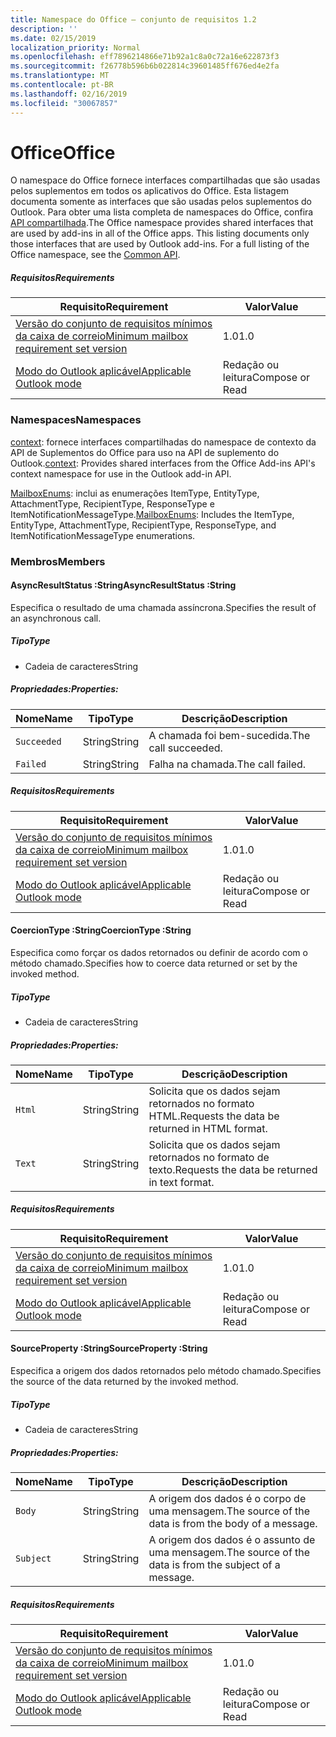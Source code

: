 ```yaml
---
title: Namespace do Office – conjunto de requisitos 1.2
description: ''
ms.date: 02/15/2019
localization_priority: Normal
ms.openlocfilehash: eff7896214866e71b92a1c8a0c72a16e622873f3
ms.sourcegitcommit: f26778b596b6b022814c39601485ff676ed4e2fa
ms.translationtype: MT
ms.contentlocale: pt-BR
ms.lasthandoff: 02/16/2019
ms.locfileid: "30067857"
---
```

# <a name="office"></a><span data-ttu-id="5e1c2-102">Office</span><span class="sxs-lookup"><span data-stu-id="5e1c2-102">Office</span></span>

<span data-ttu-id="5e1c2-p101">O namespace do Office fornece interfaces compartilhadas que são usadas pelos suplementos em todos os aplicativos do Office. Esta listagem documenta somente as interfaces que são usadas pelos suplementos do Outlook. Para obter uma lista completa de namespaces do Office, confira [API compartilhada](/javascript/api/office).</span><span class="sxs-lookup"><span data-stu-id="5e1c2-p101">The Office namespace provides shared interfaces that are used by add-ins in all of the Office apps. This listing documents only those interfaces that are used by Outlook add-ins. For a full listing of the Office namespace, see the [Common API](/javascript/api/office).</span></span>

##### <a name="requirements"></a><span data-ttu-id="5e1c2-105">Requisitos</span><span class="sxs-lookup"><span data-stu-id="5e1c2-105">Requirements</span></span>

|<span data-ttu-id="5e1c2-106">Requisito</span><span class="sxs-lookup"><span data-stu-id="5e1c2-106">Requirement</span></span>| <span data-ttu-id="5e1c2-107">Valor</span><span class="sxs-lookup"><span data-stu-id="5e1c2-107">Value</span></span>|
|---|---|
|[<span data-ttu-id="5e1c2-108">Versão do conjunto de requisitos mínimos da caixa de correio</span><span class="sxs-lookup"><span data-stu-id="5e1c2-108">Minimum mailbox requirement set version</span></span>](/office/dev/add-ins/reference/requirement-sets/outlook-api-requirement-sets)| <span data-ttu-id="5e1c2-109">1.0</span><span class="sxs-lookup"><span data-stu-id="5e1c2-109">1.0</span></span>|
|[<span data-ttu-id="5e1c2-110">Modo do Outlook aplicável</span><span class="sxs-lookup"><span data-stu-id="5e1c2-110">Applicable Outlook mode</span></span>](https://docs.microsoft.com/outlook/add-ins/#extension-points)| <span data-ttu-id="5e1c2-111">Redação ou leitura</span><span class="sxs-lookup"><span data-stu-id="5e1c2-111">Compose or Read</span></span>|

### <a name="namespaces"></a><span data-ttu-id="5e1c2-112">Namespaces</span><span class="sxs-lookup"><span data-stu-id="5e1c2-112">Namespaces</span></span>

<span data-ttu-id="5e1c2-113">[context](office.context.md): fornece interfaces compartilhadas do namespace de contexto da API de Suplementos do Office para uso na API de suplemento do Outlook.</span><span class="sxs-lookup"><span data-stu-id="5e1c2-113">[context](office.context.md): Provides shared interfaces from the Office Add-ins API's context namespace for use in the Outlook add-in API.</span></span>

<span data-ttu-id="5e1c2-114">[MailboxEnums](/javascript/api/outlook_1_2/office.mailboxenums.attachmenttype): inclui as enumerações ItemType, EntityType, AttachmentType, RecipientType, ResponseType e ItemNotificationMessageType.</span><span class="sxs-lookup"><span data-stu-id="5e1c2-114">[MailboxEnums](/javascript/api/outlook_1_2/office.mailboxenums.attachmenttype): Includes the ItemType, EntityType, AttachmentType, RecipientType, ResponseType, and ItemNotificationMessageType enumerations.</span></span>

### <a name="members"></a><span data-ttu-id="5e1c2-115">Membros</span><span class="sxs-lookup"><span data-stu-id="5e1c2-115">Members</span></span>

####  <a name="asyncresultstatus-string"></a><span data-ttu-id="5e1c2-116">AsyncResultStatus :String</span><span class="sxs-lookup"><span data-stu-id="5e1c2-116">AsyncResultStatus :String</span></span>

<span data-ttu-id="5e1c2-117">Especifica o resultado de uma chamada assíncrona.</span><span class="sxs-lookup"><span data-stu-id="5e1c2-117">Specifies the result of an asynchronous call.</span></span>

##### <a name="type"></a><span data-ttu-id="5e1c2-118">Tipo</span><span class="sxs-lookup"><span data-stu-id="5e1c2-118">Type</span></span>

*   <span data-ttu-id="5e1c2-119">Cadeia de caracteres</span><span class="sxs-lookup"><span data-stu-id="5e1c2-119">String</span></span>

##### <a name="properties"></a><span data-ttu-id="5e1c2-120">Propriedades:</span><span class="sxs-lookup"><span data-stu-id="5e1c2-120">Properties:</span></span>

|<span data-ttu-id="5e1c2-121">Nome</span><span class="sxs-lookup"><span data-stu-id="5e1c2-121">Name</span></span>| <span data-ttu-id="5e1c2-122">Tipo</span><span class="sxs-lookup"><span data-stu-id="5e1c2-122">Type</span></span>| <span data-ttu-id="5e1c2-123">Descrição</span><span class="sxs-lookup"><span data-stu-id="5e1c2-123">Description</span></span>|
|---|---|---|
|`Succeeded`| <span data-ttu-id="5e1c2-124">String</span><span class="sxs-lookup"><span data-stu-id="5e1c2-124">String</span></span>|<span data-ttu-id="5e1c2-125">A chamada foi bem-sucedida.</span><span class="sxs-lookup"><span data-stu-id="5e1c2-125">The call succeeded.</span></span>|
|`Failed`| <span data-ttu-id="5e1c2-126">String</span><span class="sxs-lookup"><span data-stu-id="5e1c2-126">String</span></span>|<span data-ttu-id="5e1c2-127">Falha na chamada.</span><span class="sxs-lookup"><span data-stu-id="5e1c2-127">The call failed.</span></span>|

##### <a name="requirements"></a><span data-ttu-id="5e1c2-128">Requisitos</span><span class="sxs-lookup"><span data-stu-id="5e1c2-128">Requirements</span></span>

|<span data-ttu-id="5e1c2-129">Requisito</span><span class="sxs-lookup"><span data-stu-id="5e1c2-129">Requirement</span></span>| <span data-ttu-id="5e1c2-130">Valor</span><span class="sxs-lookup"><span data-stu-id="5e1c2-130">Value</span></span>|
|---|---|
|[<span data-ttu-id="5e1c2-131">Versão do conjunto de requisitos mínimos da caixa de correio</span><span class="sxs-lookup"><span data-stu-id="5e1c2-131">Minimum mailbox requirement set version</span></span>](/office/dev/add-ins/reference/requirement-sets/outlook-api-requirement-sets)| <span data-ttu-id="5e1c2-132">1.0</span><span class="sxs-lookup"><span data-stu-id="5e1c2-132">1.0</span></span>|
|[<span data-ttu-id="5e1c2-133">Modo do Outlook aplicável</span><span class="sxs-lookup"><span data-stu-id="5e1c2-133">Applicable Outlook mode</span></span>](https://docs.microsoft.com/outlook/add-ins/#extension-points)| <span data-ttu-id="5e1c2-134">Redação ou leitura</span><span class="sxs-lookup"><span data-stu-id="5e1c2-134">Compose or Read</span></span>|

####  <a name="coerciontype-string"></a><span data-ttu-id="5e1c2-135">CoercionType :String</span><span class="sxs-lookup"><span data-stu-id="5e1c2-135">CoercionType :String</span></span>

<span data-ttu-id="5e1c2-136">Especifica como forçar os dados retornados ou definir de acordo com o método chamado.</span><span class="sxs-lookup"><span data-stu-id="5e1c2-136">Specifies how to coerce data returned or set by the invoked method.</span></span>

##### <a name="type"></a><span data-ttu-id="5e1c2-137">Tipo</span><span class="sxs-lookup"><span data-stu-id="5e1c2-137">Type</span></span>

*   <span data-ttu-id="5e1c2-138">Cadeia de caracteres</span><span class="sxs-lookup"><span data-stu-id="5e1c2-138">String</span></span>

##### <a name="properties"></a><span data-ttu-id="5e1c2-139">Propriedades:</span><span class="sxs-lookup"><span data-stu-id="5e1c2-139">Properties:</span></span>

|<span data-ttu-id="5e1c2-140">Nome</span><span class="sxs-lookup"><span data-stu-id="5e1c2-140">Name</span></span>| <span data-ttu-id="5e1c2-141">Tipo</span><span class="sxs-lookup"><span data-stu-id="5e1c2-141">Type</span></span>| <span data-ttu-id="5e1c2-142">Descrição</span><span class="sxs-lookup"><span data-stu-id="5e1c2-142">Description</span></span>|
|---|---|---|
|`Html`| <span data-ttu-id="5e1c2-143">String</span><span class="sxs-lookup"><span data-stu-id="5e1c2-143">String</span></span>|<span data-ttu-id="5e1c2-144">Solicita que os dados sejam retornados no formato HTML.</span><span class="sxs-lookup"><span data-stu-id="5e1c2-144">Requests the data be returned in HTML format.</span></span>|
|`Text`| <span data-ttu-id="5e1c2-145">String</span><span class="sxs-lookup"><span data-stu-id="5e1c2-145">String</span></span>|<span data-ttu-id="5e1c2-146">Solicita que os dados sejam retornados no formato de texto.</span><span class="sxs-lookup"><span data-stu-id="5e1c2-146">Requests the data be returned in text format.</span></span>|

##### <a name="requirements"></a><span data-ttu-id="5e1c2-147">Requisitos</span><span class="sxs-lookup"><span data-stu-id="5e1c2-147">Requirements</span></span>

|<span data-ttu-id="5e1c2-148">Requisito</span><span class="sxs-lookup"><span data-stu-id="5e1c2-148">Requirement</span></span>| <span data-ttu-id="5e1c2-149">Valor</span><span class="sxs-lookup"><span data-stu-id="5e1c2-149">Value</span></span>|
|---|---|
|[<span data-ttu-id="5e1c2-150">Versão do conjunto de requisitos mínimos da caixa de correio</span><span class="sxs-lookup"><span data-stu-id="5e1c2-150">Minimum mailbox requirement set version</span></span>](/office/dev/add-ins/reference/requirement-sets/outlook-api-requirement-sets)| <span data-ttu-id="5e1c2-151">1.0</span><span class="sxs-lookup"><span data-stu-id="5e1c2-151">1.0</span></span>|
|[<span data-ttu-id="5e1c2-152">Modo do Outlook aplicável</span><span class="sxs-lookup"><span data-stu-id="5e1c2-152">Applicable Outlook mode</span></span>](https://docs.microsoft.com/outlook/add-ins/#extension-points)| <span data-ttu-id="5e1c2-153">Redação ou leitura</span><span class="sxs-lookup"><span data-stu-id="5e1c2-153">Compose or Read</span></span>|

####  <a name="sourceproperty-string"></a><span data-ttu-id="5e1c2-154">SourceProperty :String</span><span class="sxs-lookup"><span data-stu-id="5e1c2-154">SourceProperty :String</span></span>

<span data-ttu-id="5e1c2-155">Especifica a origem dos dados retornados pelo método chamado.</span><span class="sxs-lookup"><span data-stu-id="5e1c2-155">Specifies the source of the data returned by the invoked method.</span></span>

##### <a name="type"></a><span data-ttu-id="5e1c2-156">Tipo</span><span class="sxs-lookup"><span data-stu-id="5e1c2-156">Type</span></span>

*   <span data-ttu-id="5e1c2-157">Cadeia de caracteres</span><span class="sxs-lookup"><span data-stu-id="5e1c2-157">String</span></span>

##### <a name="properties"></a><span data-ttu-id="5e1c2-158">Propriedades:</span><span class="sxs-lookup"><span data-stu-id="5e1c2-158">Properties:</span></span>

|<span data-ttu-id="5e1c2-159">Nome</span><span class="sxs-lookup"><span data-stu-id="5e1c2-159">Name</span></span>| <span data-ttu-id="5e1c2-160">Tipo</span><span class="sxs-lookup"><span data-stu-id="5e1c2-160">Type</span></span>| <span data-ttu-id="5e1c2-161">Descrição</span><span class="sxs-lookup"><span data-stu-id="5e1c2-161">Description</span></span>|
|---|---|---|
|`Body`| <span data-ttu-id="5e1c2-162">String</span><span class="sxs-lookup"><span data-stu-id="5e1c2-162">String</span></span>|<span data-ttu-id="5e1c2-163">A origem dos dados é o corpo de uma mensagem.</span><span class="sxs-lookup"><span data-stu-id="5e1c2-163">The source of the data is from the body of a message.</span></span>|
|`Subject`| <span data-ttu-id="5e1c2-164">String</span><span class="sxs-lookup"><span data-stu-id="5e1c2-164">String</span></span>|<span data-ttu-id="5e1c2-165">A origem dos dados é o assunto de uma mensagem.</span><span class="sxs-lookup"><span data-stu-id="5e1c2-165">The source of the data is from the subject of a message.</span></span>|

##### <a name="requirements"></a><span data-ttu-id="5e1c2-166">Requisitos</span><span class="sxs-lookup"><span data-stu-id="5e1c2-166">Requirements</span></span>

|<span data-ttu-id="5e1c2-167">Requisito</span><span class="sxs-lookup"><span data-stu-id="5e1c2-167">Requirement</span></span>| <span data-ttu-id="5e1c2-168">Valor</span><span class="sxs-lookup"><span data-stu-id="5e1c2-168">Value</span></span>|
|---|---|
|[<span data-ttu-id="5e1c2-169">Versão do conjunto de requisitos mínimos da caixa de correio</span><span class="sxs-lookup"><span data-stu-id="5e1c2-169">Minimum mailbox requirement set version</span></span>](/office/dev/add-ins/reference/requirement-sets/outlook-api-requirement-sets)| <span data-ttu-id="5e1c2-170">1.0</span><span class="sxs-lookup"><span data-stu-id="5e1c2-170">1.0</span></span>|
|[<span data-ttu-id="5e1c2-171">Modo do Outlook aplicável</span><span class="sxs-lookup"><span data-stu-id="5e1c2-171">Applicable Outlook mode</span></span>](https://docs.microsoft.com/outlook/add-ins/#extension-points)| <span data-ttu-id="5e1c2-172">Redação ou leitura</span><span class="sxs-lookup"><span data-stu-id="5e1c2-172">Compose or Read</span></span>|
